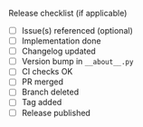 Release checklist (if applicable)

- [ ] Issue(s) referenced (optional)
- [ ] Implementation done
- [ ] Changelog updated
- [ ] Version bump in `__about__.py`
- [ ] CI checks OK
- [ ] PR merged
- [ ] Branch deleted
- [ ] Tag added
- [ ] Release published
